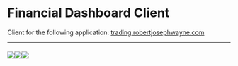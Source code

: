 # Financial Dashboard Client

Client for the following application: <a href="https://trading.robertjosephwayne.com" target="_blank">trading.robertjosephwayne.com</a>

---

<div style="display: flex; padding-top: 6px">
    <img src="https://img.shields.io/badge/React-20232A?style=for-the-badge&logo=react&logoColor=61DAFB" />
    <img src="https://img.shields.io/badge/Redux-593D88?style=for-the-badge&logo=redux&logoColor=white" />
    <img src="https://img.shields.io/badge/Socket.io-010101?&style=for-the-badge&logo=Socket.io&logoColor=white" />
</div>
